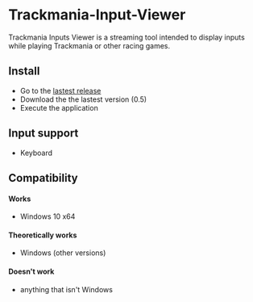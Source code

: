 # Trackmania-Input-Viewer

Trackmania Inputs Viewer is a streaming tool intended to display inputs while playing Trackmania or other racing games.

## Install
- Go to the [lastest release](Releases/0.5)
- Download the the lastest version (0.5)
- Execute the application

## Input support
- Keyboard

## Compatibility
#### Works
- Windows 10 x64

#### Theoretically works 
- Windows (other versions)

#### Doesn't work
- anything that isn't Windows
